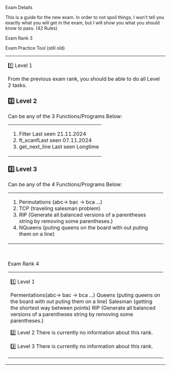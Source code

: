 Exam Details

This is a guide for the new exam. In order to not spoil things, I won't tell you exactly what you will get in the exam, but I will show you what you should know to pass.
(42 Rules)


Exam Rank 3

<table><tr><td>
  
1️⃣ Level 1
  
From the previous exam rank, you should be able to do all Level 2 tasks.

### :two: Level 2
Can be any of the 3 Functions/Programs Below:
<table><tr><td>
  
1. Filter Last seen 21.11.2024
2. ft_scanfLast seen 07.11.2024 
3. get_next_line Last seen Longtime
</td></tr></table>

### :three: Level 3
Can be any of the 4 Functions/Programs Below:
<table><tr><td>

1. Permutations (abc-> bac -> bca ...)
2. TCP (traveling salesman problem)
3. RIP (Generate all balanced versions of a parentheses string by removing some parentheses.)
4. NQueens (puting queens on the board with out puting them on a line)
</td></tr></table>

<br>

Exam Rank 4

<table><tr><td>
  
1️⃣ Level 1

Permentations(abc-> bac -> bca ...)
Queens (puting queens on the board with out puting them on a line)
Salesman (getting the shortest way between points)
RIP (Generate all balanced versions of a parentheses string by removing some parentheses.)

2️⃣ Level 2
There is currently no information about this rank.

3️⃣ Level 3
There is currently no information about this rank.

</table></tr></td>
Exam Practice Tool (still old)
